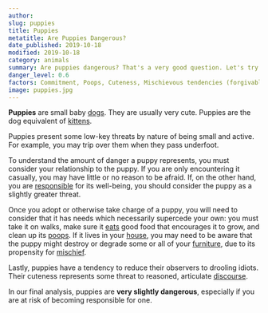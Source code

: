 ```yaml
---
author:
slug: puppies
title: Puppies
metatitle: Are Puppies Dangerous?
date_published: 2019-10-18
modified: 2019-10-18
category: animals
summary: Are puppies dangerous? That's a very good question. Let's try and answer it.
danger_level: 0.6
factors: Commitment, Poops, Cuteness, Mischievous tendencies (forgivable)
image: puppies.jpg
---
```


**Puppies** are small baby [dogs](/animals/dogs). They are usually very cute. Puppies are the dog equivalent of [kittens](/animals/kittens).

Puppies present some low-key threats by nature of being small and active. For example, you may trip over them when they pass underfoot.

To understand the amount of danger a puppy represents, you must consider your relationship to the puppy. If you are only encountering it casually, you may have little or no reason to be afraid. If, on the other hand, you are [responsible](/ideas/responsibilities) for its well-being, you should consider the puppy as a slightly greater threat.

Once you adopt or otherwise take charge of a puppy, you will need to consider that it has needs which necessarily supercede your own: you must take it on walks, make sure it [eats](/activities/eating) good food that encourages it to grow, and clean up its [poops](/minerals/poop). If it lives in your [house](/places/houses), you may need to be aware that the puppy might destroy or degrade some or all of your [furniture](/minerals/furniture), due to its propensity for [mischief](/activities/mischief).

Lastly, puppies have a tendency to reduce their observers to drooling idiots. Their cuteness represents some threat to reasoned, articulate [discourse](/ideas/discourse).

In our final analysis, puppies are **very slightly dangerous**, especially if you are at risk of becoming responsible for one.
